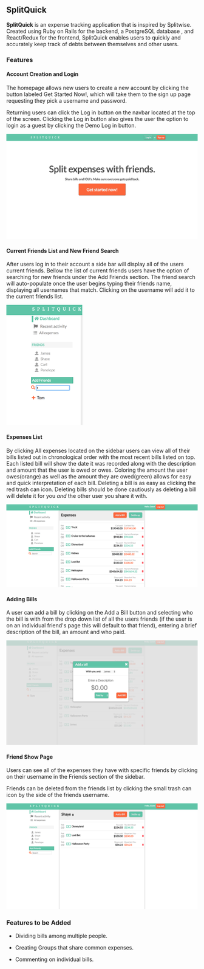 

## SplitQuick

**SplitQuick** is an expense tracking application that is inspired by Splitwise. Created using Ruby on Rails for the backend, a PostgreSQL database , and  React/Redux for the frontend, SplitQuick enables users to quickly and accurately keep track of debts between themselves and other users.

### Features


#### Account Creation and Login
  The homepage allows new users to create a new account by clicking the button labeled Get Started Now!, which will take them to the sign up page requesting they pick a username and password.

  Returning users can click the Log in button on the navbar located at the top of the screen. Clicking the Log in button also gives the user the option to login as a guest by clicking the Demo Log in button.

   <img src='images/Screen Shot 2018-02-09 at 2.48.51 PM.png'>

#### Current Friends List and New Friend Search

  After users log in to their account a side bar will display all of the users current friends. Bellow the list of current friends users have the option of searching for new friends under the Add Friends section. The friend search will auto-populate once the user begins typing their friends name, displaying all usernames that match. Clicking on the username will add it to the current friends list.

  <img src='images/Screen Shot 2018-02-09 at 3.09.09 PM.png' width=200px>

#### Expenses List

  By clicking All expenses located on the sidebar users can view all of their bills listed out in chronological order with the most recent bills listed on top. Each listed bill will show the date it was recorded along with the description and amount that the user is owed or owes. Coloring the amount the user owes(orange) as well as the amount they are owed(green) allows for easy and quick interpretation of each bill. Deleting a bill is as easy as clicking the red trash can icon. Deleting bills should be done cautiously as deleting a bill will delete it for you *and* the other user you share it with.

  <img src='images/Screen Shot 2018-02-09 at 3.07.33 PM.png' >



#### Adding Bills
  A user can add a bill by clicking on the Add a Bill button and selecting who the bill is with from the drop down list of all the users friends (if the user is on an individual friend's page this will default to that friend), entering a brief description of the bill, an amount and who paid.

<img src='images/Screen Shot 2018-02-09 at 3.09.42 PM.png'>


#### Friend Show Page

  Users can see all of the expenses they have with specific friends by clicking on their username in the Friends section of the sidebar.

  Friends can be deleted from the friends list by clicking the small trash can icon by the side of the friends username.

<img src='images/Screen Shot 2018-02-09 at 3.14.35 PM.png'>


### Features to be Added

  * Dividing bills among multiple people.

  * Creating Groups that share common expenses.

  * Commenting on individual bills.
